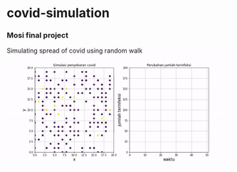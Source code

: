 # covid-simulation 
### Mosi final project

Simulating spread of covid using random walk
![](covid-simulation.gif)